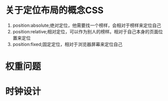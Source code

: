 # 关于定位布局的概念CSS
1. position:absolute;绝对定位，他需要找一个榜样，会相对于榜样来定位自己
2. position:relative;相对定位，可以作为别人的榜样。相对于自己本身的页面位置来定位
3. position:fixed;固定定位，相对于浏览器屏幕来定位自己

# 权重问题

# 时钟设计